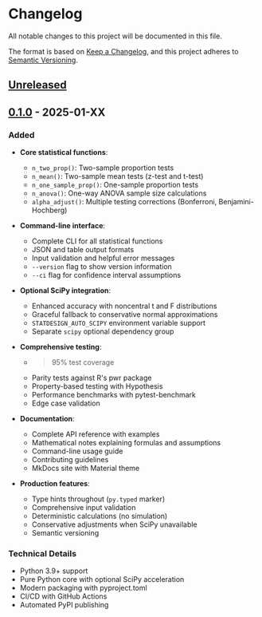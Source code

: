 # Changelog

All notable changes to this project will be documented in this file.

The format is based on [Keep a Changelog](https://keepachangelog.com/en/1.0.0/),
and this project adheres to [Semantic Versioning](https://semver.org/spec/v2.0.0.html).

## [Unreleased]

## [0.1.0] - 2025-01-XX

### Added
- **Core statistical functions**:
  - `n_two_prop()`: Two-sample proportion tests
  - `n_mean()`: Two-sample mean tests (z-test and t-test)  
  - `n_one_sample_prop()`: One-sample proportion tests
  - `n_anova()`: One-way ANOVA sample size calculations
  - `alpha_adjust()`: Multiple testing corrections (Bonferroni, Benjamini-Hochberg)

- **Command-line interface**:
  - Complete CLI for all statistical functions
  - JSON and table output formats
  - Input validation and helpful error messages
  - `--version` flag to show version information
  - `--ci` flag for confidence interval assumptions

- **Optional SciPy integration**:
  - Enhanced accuracy with noncentral t and F distributions
  - Graceful fallback to conservative normal approximations
  - `STATDESIGN_AUTO_SCIPY` environment variable support
  - Separate `scipy` optional dependency group

- **Comprehensive testing**:
  - >95% test coverage
  - Parity tests against R's pwr package
  - Property-based testing with Hypothesis
  - Performance benchmarks with pytest-benchmark
  - Edge case validation

- **Documentation**:
  - Complete API reference with examples
  - Mathematical notes explaining formulas and assumptions
  - Command-line usage guide
  - Contributing guidelines
  - MkDocs site with Material theme

- **Production features**:
  - Type hints throughout (`py.typed` marker)
  - Comprehensive input validation
  - Deterministic calculations (no simulation)
  - Conservative adjustments when SciPy unavailable
  - Semantic versioning

### Technical Details
- Python 3.9+ support
- Pure Python core with optional SciPy acceleration
- Modern packaging with pyproject.toml
- CI/CD with GitHub Actions
- Automated PyPI publishing

[Unreleased]: https://github.com/altalanta/statdesign/compare/v0.1.0...HEAD
[0.1.0]: https://github.com/altalanta/statdesign/releases/tag/v0.1.0